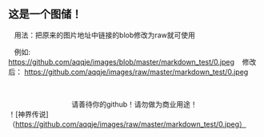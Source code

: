 ## 这是一个图储！
    用法：把原来的图片地址中链接的blob修改为raw就可使用
        
    例如:
             https://github.com/aqqje/images/blob/master/markdown_test/0.jpeg
    修改后：  https://github.com/aqqje/images/raw/master/markdown_test/0.jpeg
    
    
    <center>请善待你的github！请勿做为商业用途！</center>
！[神界传说]（https://github.com/aqqje/images/raw/master/markdown_test/0.jpeg）
